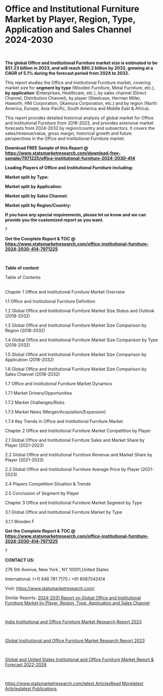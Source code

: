 <h1>Office and Institutional Furniture Market by Player, Region, Type, Application and Sales Channel 2024-2030</h1><br/><p><strong>The global Office and Institutional Furniture market size is estimated to be $51.23 billion in 2023, and will reach $80.2 billion by 2032, growing at a <strong>CAGR</strong> of 5.1% during the forecast period from 2024 to 2032.</strong></p>
 
 
 
 <p>This report studies the Office and Institutional Furniture market, covering market size for <strong>segment by type</strong> (Wooden Furniture, Metal Furniture, etc.), <strong>by application</strong> (Enterprises, Healthcare, etc.), by sales channel (Direct Channel, Distribution Channel), by player (Steelcase, Herman Miller, Haworth, HNI Corporation, Okamura Corporation, etc.) and by region (North America, Europe, Asia-Pacific, South America and Middle East & Africa).</p>
 
 
 
 <p>This report provides detailed historical analysis of global market for Office and Institutional Furniture from 2018-2023, and provides extensive market forecasts from 2024-2032 by region/country and subsectors. It covers the sales/revenue/value, gross margin, historical growth and future perspectives in the Office and Institutional Furniture market.</p>
 
 
 
 <p><strong>Download FREE Sample of this Report @ <a href="https://www.statsmarketresearch.com/download-free-sample/7971225/office-institutional-furniture-2024-2030-414">https://www.statsmarketresearch.com/download-free-sample/7971225/office-institutional-furniture-2024-2030-414</a></strong></p>
 
 
 
 <p><strong>Leading Players of Office and Institutional Furniture including:</strong></p>
 
 
 
 <p><strong>Market split by Type:</strong></p>
 
 
 
 <p><strong>Market split <strong>by Application</strong>:</strong></p>
 
 
 
 <p><strong>Market split by Sales Channel:</strong></p>
 
 
 
 <p><strong>Market split by Region/Country:</strong></p>
 
 
 
 <p><strong>If you have any special requirements, please let us know and we can provide you the customized report as you want.</strong></p>
 
 
 
 <p>? </p>
 
 
 
 <div><b>Get the Complete Report & TOC @ <a href="https://www.statsmarketresearch.com/office-institutional-furniture-2024-2030-414-7971225">https://www.statsmarketresearch.com/office-institutional-furniture-2024-2030-414-7971225</a></b></div>
 
 
 
 <p><br />
 
 <b>Table of content</b></p>
 
 
 
 <p>Table of Contents<br />
 
 <br />
 
 Chapter 1 Office and Institutional Furniture Market Overview<br />
 
 1.1 Office and Institutional Furniture Definition<br />
 
 1.2 Global Office and Institutional Furniture Market Size Status and Outlook (2018-2032)<br />
 
 1.3 Global Office and Institutional Furniture Market Size Comparison by Region (2018-2032)<br />
 
 1.4 Global Office and Institutional Furniture Market Size Comparison by Type (2018-2032)<br />
 
 1.5 Global Office and Institutional Furniture Market Size Comparison by Application (2018-2032)<br />
 
 1.6 Global Office and Institutional Furniture Market Size Comparison by Sales Channel (2018-2032)<br />
 
 1.7 Office and Institutional Furniture Market Dynamics<br />
 
 1.7.1 Market Drivers/Opportunities<br />
 
 1.7.2 Market Challenges/Risks<br />
 
 1.7.3 Market News (Merger/Acquisition/Expansion)<br />
 
 1.7.4 Key Trends in Office and Institutional Furniture Market<br />
 
 Chapter 2 Office and Institutional Furniture Market Competition by Player<br />
 
 2.1 Global Office and Institutional Furniture Sales and Market Share by Player (2021-2023)<br />
 
 2.2 Global Office and Institutional Furniture Revenue and Market Share by Player (2021-2023)<br />
 
 2.3 Global Office and Institutional Furniture Average Price by Player (2021-2023)<br />
 
 2.4 Players Competition Situation & Trends<br />
 
 2.5 Conclusion of Segment by Player<br />
 
 Chapter 3 Office and Institutional Furniture Market Segment by Type<br />
 
 3.1 Global Office and Institutional Furniture Market by Type<br />
 
 3.1.1 Wooden F</p>
 
 
 
 <div><b>Get the Complete Report & TOC @ <a href="https://www.statsmarketresearch.com/office-institutional-furniture-2024-2030-414-7971225">https://www.statsmarketresearch.com/office-institutional-furniture-2024-2030-414-7971225</a></b></div>
 
 
 
 <p>? </p>
 
 
 
 <p><b>CONTACT US:</b><br />
 
 276 5th Avenue, New York , NY 10001,United States<br />
 
 International: (+1) 646 781 7170 / +91 8087042414<br />
 
 Visit: <a href="https://www.statsmarketresearch.com/">https://www.statsmarketresearch.com/</a><br />
 
 Similar Reports: <a href="https://www.statsmarketresearch.com/office-institutional-furniture-2024-2030-414-7971225">2024-2031 Report on Global Office and Institutional Furniture Market by Player, Region, Type, Application and Sales Channel</a><br />
 
 <br />
 
 <a href="https://www.statsmarketresearch.com/office-institutional-furniture-2024-2030-414-7971225">India Institutional and Office Furniture Market Research Report 2023</a><br />
 
 <br />
 
 <a href="https://www.statsmarketresearch.com/office-institutional-furniture-2024-2030-414-7971225">Global Institutional and Office Furniture Market Research Report 2023</a><br />
 
 <br />
 
 <a href="https://www.statsmarketresearch.com/office-institutional-furniture-2024-2030-414-7971225">Global and United States Institutional and Office Furniture Market Report & Forecast 2022-2028</a><br />
 
 <br />
 
 <a href="https://gyeongbokgung.com">https://www.statsmarketresearch.com/</a><a href="https://hallyeomaritime.com">latest Articles</a><a href="https://jingwansa.com">Read More</a><a href="https://nguoiviet.jp/">latest Articles</a><a href="https://www.intelmarketresearch.com/">latest Publications</a></p>